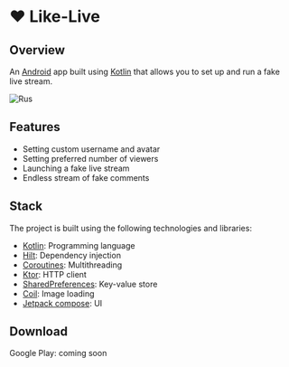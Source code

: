 # ❤️ Like-Live

## Overview

An [Android](https://www.android.com/) app built using [Kotlin](https://kotlinlang.org/) that allows you to set up and run a fake live stream.

![Rus](https://github.com/MaxAstin/Like-Live/assets/36783631/1c90b80c-83b3-4ff1-bbe7-41f44c67f67e)

## Features

- Setting custom username and avatar
- Setting preferred number of viewers
- Launching a fake live stream
- Endless stream of fake comments

## Stack

The project is built using the following technologies and libraries:
- [Kotlin](https://kotlinlang.org/): Programming language
- [Hilt](https://dagger.dev/hilt/): Dependency injection
- [Coroutines](https://github.com/Kotlin/kotlinx.coroutines): Multithreading
- [Ktor](https://ktor.io/): HTTP client
- [SharedPreferences](https://developer.android.com/reference/android/content/SharedPreferences): Key-value store
- [Coil](https://coil-kt.github.io/coil/): Image loading
- [Jetpack compose](https://developer.android.com/jetpack/compose): UI

## Download

Google Play: coming soon
